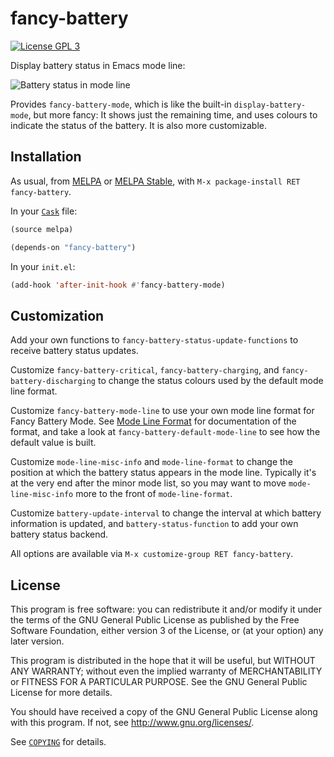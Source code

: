 fancy-battery
=============

[![License GPL 3][badge-license]][copying]

Display battery status in Emacs mode line:

![Battery status in mode line](https://raw.githubusercontent.com/lunaryorn/fancy-battery.el/master/screenshot.png)

Provides `fancy-battery-mode`, which is like the built-in
`display-battery-mode`, but more fancy: It shows just the remaining time, and
uses colours to indicate the status of the battery.  It is also more
customizable.

Installation
------------

As usual, from [MELPA][] or [MELPA Stable][], with `M-x package-install RET
fancy-battery`.

In your [`Cask`][cask] file:

```cl
(source melpa)

(depends-on "fancy-battery")
```

In your `init.el`:

```cl
(add-hook 'after-init-hook #'fancy-battery-mode)
```

Customization
-------------

Add your own functions to `fancy-battery-status-update-functions` to receive
battery status updates.

Customize `fancy-battery-critical`, `fancy-battery-charging`, and
`fancy-battery-discharging` to change the status colours used by the default
mode line format.

Customize `fancy-battery-mode-line` to use your own mode line format for Fancy
Battery Mode.  See [Mode Line Format][] for documentation of the format, and
take a look at `fancy-battery-default-mode-line` to see how the default value is
built.

Customize `mode-line-misc-info` and `mode-line-format` to change the position at
which the battery status appears in the mode line.  Typically it's at the very
end after the minor mode list, so you may want to move `mode-line-misc-info`
more to the front of `mode-line-format`.

Customize `battery-update-interval` to change the interval at which battery
information is updated, and `battery-status-function` to add your own battery
status backend.

All options are available via `M-x customize-group RET fancy-battery`.

License
-------

This program is free software: you can redistribute it and/or modify it under
the terms of the GNU General Public License as published by the Free Software
Foundation, either version 3 of the License, or (at your option) any later
version.

This program is distributed in the hope that it will be useful, but WITHOUT ANY
WARRANTY; without even the implied warranty of MERCHANTABILITY or FITNESS FOR A
PARTICULAR PURPOSE.  See the GNU General Public License for more details.

You should have received a copy of the GNU General Public License along with
this program.  If not, see http://www.gnu.org/licenses/.

See [`COPYING`][copying] for details.

[badge-license]: https://img.shields.io/badge/license-GPL_3-green.svg?dummy
[COPYING]: https://github.com/lunaryorn/fancy-battery.el/blob/master/COPYING
[Cask]: https://github.com/cask/cask
[MELPA]: http://melpa.milkbox.net
[MELPA Stable]: http://melpa-stable.milkbox.net
[Mode Line Format]: http://www.gnu.org/software/emacs/manual/html_node/elisp/Mode-Line-Format.html

